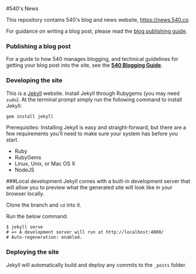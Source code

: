 #540's News

This repository contains 540's blog and news website, https://news.540.co

For guidance on writing a blog post, please read the [blog publishing guide](_posts/README.md).

### Publishing a blog post

For a guide to how 540 manages blogging, and technical guidelines for getting your blog post into the site, see the **[540 Blogging Guide](_posts/README.md)**.

### Developing the site

This is a [Jekyll](http://jekyllrb.com) website. Install Jekyll through Rubygems (you may need `sudo`). At the terminal prompt simply run the following command to install Jekyll:

```bash
gem install jekyll
```

Prerequisites: Installing Jekyll is easy and straight-forward, but there are a few requirements you’ll need to make sure your system has before you start.

- Ruby
- RubyGems
- Linux, Unix, or Mac OS X
- NodeJS

###Local development
Jekyll comes with a built-in development server that will allow you to preview what the generated site will look like in your browser locally.

Clone the branch and `cd` into it.

Run the below command:
```
$ jekyll serve
# => A development server will run at http://localhost:4000/
# Auto-regeneration: enabled.
```
### Deploying the site

Jekyll will automatically build and deploy any commits to the `_posts` folder.
